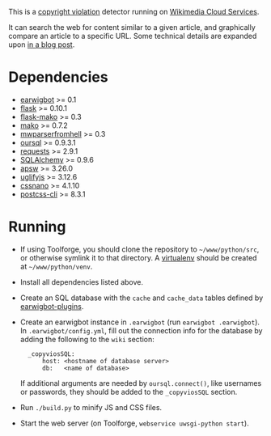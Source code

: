 This is a [copyright violation](https://en.wikipedia.org/wiki/WP:COPYVIO)
detector running on [Wikimedia Cloud Services](https://copyvios.toolforge.org/).

It can search the web for content similar to a given article, and graphically
compare an article to a specific URL. Some technical details are expanded upon
[in a blog post](https://benkurtovic.com/2014/08/20/copyvio-detector.html).

Dependencies
============

* [earwigbot](https://github.com/earwig/earwigbot) >= 0.1
* [flask](https://flask.palletsprojects.com/) >= 0.10.1
* [flask-mako](https://pythonhosted.org/Flask-Mako/) >= 0.3
* [mako](https://www.makotemplates.org/) >= 0.7.2
* [mwparserfromhell](https://github.com/earwig/mwparserfromhell) >= 0.3
* [oursql](https://pythonhosted.org/oursql/) >= 0.9.3.1
* [requests](https://requests.readthedocs.io/) >= 2.9.1
* [SQLAlchemy](https://www.sqlalchemy.org/) >= 0.9.6
* [apsw](https://github.com/rogerbinns/apsw) >= 3.26.0
* [uglifyjs](https://github.com/mishoo/UglifyJS) >= 3.12.6
* [cssnano](https://github.com/cssnano/cssnano) >= 4.1.10
* [postcss-cli](https://github.com/postcss/postcss-cli) >= 8.3.1

Running
=======

- If using Toolforge, you should clone the repository to `~/www/python/src`, or
  otherwise symlink it to that directory. A
  [virtualenv](https://virtualenv.pypa.io/) should be created at
  `~/www/python/venv`.

- Install all dependencies listed above.

- Create an SQL database with the `cache` and `cache_data` tables defined by
  [earwigbot-plugins](https://github.com/earwig/earwigbot-plugins/blob/develop/tasks/schema/afc_copyvios.sql).

- Create an earwigbot instance in `.earwigbot` (run `earwigbot .earwigbot`). In
  `.earwigbot/config.yml`, fill out the connection info for the database by
  adding the following to the `wiki` section:

        _copyviosSQL:
            host: <hostname of database server>
            db:   <name of database>

  If additional arguments are needed by `oursql.connect()`, like usernames or
  passwords, they should be added to the `_copyviosSQL` section.

- Run `./build.py` to minify JS and CSS files.

- Start the web server (on Toolforge, `webservice uwsgi-python start`).
